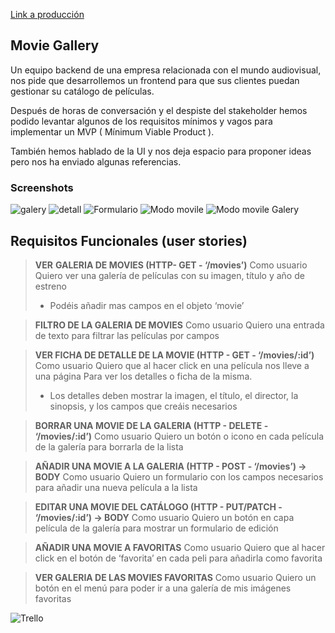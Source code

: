 [Link a producción](https://movie-gallery-rho.vercel.app/)

## Movie Gallery

Un equipo backend de una empresa relacionada con el mundo audiovisual, nos pide que desarrollemos un frontend para que sus clientes puedan gestionar su catálogo de películas.

Después de horas de conversación y el despiste del stakeholder hemos podido levantar algunos de los requisitos mínimos y vagos para implementar un MVP ( Mínimum Viable Product ).

También hemos hablado de la UI y nos deja espacio para proponer ideas pero nos ha enviado algunas referencias.

### Screenshots

![galery](./imgReadme/galeri.png)
![detall](./imgReadme/detall.png)
![Formulario](./imgReadme/Formulario.png)
![Modo movile](./imgReadme/modo%20movile%20galery.png)
![Modo movile Galery](./imgReadme/galery%20movile.png)

## Requisitos Funcionales (user stories)

> **VER** **GALERIA DE MOVIES (HTTP- GET - ‘/movies’)**
> Como usuario
> Quiero ver una galería de películas con su imagen, título y año de estreno
>
> - Podéis añadir mas campos en el objeto ‘movie’

> **FILTRO DE LA GALERIA DE MOVIES**
> Como usuario
> Quiero una entrada de texto
> para filtrar las películas por campos

> **VER FICHA DE DETALLE DE LA MOVIE (HTTP - GET - ‘/movies/:id’)**
> Como usuario
> Quiero que al hacer click en una película nos lleve a una página
> Para ver los detalles o ficha de la misma.
>
> - Los detalles deben mostrar la imagen, el título, el director, la sinopsis, y los campos que creáis necesarios

> **BORRAR UNA MOVIE DE LA GALERIA (HTTP - DELETE - ‘/movies/:id’)**
> Como usuario
> Quiero un botón o icono en cada película de la galería
> para borrarla de la lista

> **AÑADIR UNA MOVIE A LA GALERIA (HTTP - POST - ‘/movies’) → BODY**
> Como usuario
> Quiero un formulario con los campos necesarios
> para añadir una nueva película a la lista

> **EDITAR UNA MOVIE DEL CATÁLOGO (HTTP - PUT/PATCH - ‘/movies/:id’) → BODY**
> Como usuario
> Quiero un botón en capa película de la galería
> para mostrar un formulario de edición

> **AÑADIR UNA MOVIE A FAVORITAS**
> Como usuario
> Quiero que al hacer click en el botón de ‘favorita’ en cada peli
> para añadirla como favorita

> **VER GALERIA DE LAS MOVIES FAVORITAS**
> Como usuario
> Quiero un botón en el menú
> para poder ir a una galería de mis imágenes favoritas

![Trello](./imgReadme/trello.png)
